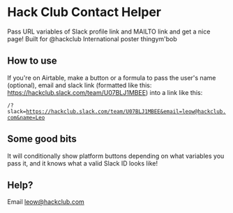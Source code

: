 # Hack Club Contact Helper
Pass URL variables of Slack profile link and MAILTO link and get a nice page! Built for @hackclub International poster thingym'bob

## How to use
If you're on Airtable, make a button or a formula to pass the user's name (optional), email and slack link (formatted like this: https://hackclub.slack.com/team/U07BLJ1MBEE) into a link like this:

<code>/?slack=https://hackclub.slack.com/team/U07BLJ1MBEE&email=leow@hackclub.com&name=Leo</code>

## Some good bits
It will conditionally show platform buttons depending on what variables you pass it, and it knows what a valid Slack ID looks like!

## Help?
Email leow@hackclub.com
